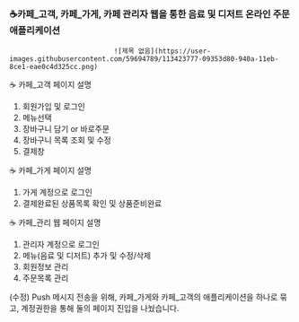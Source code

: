### ☕카페_고객, 카페_가게, 카페 관리자 웹을 통한 음료 및 디저트 온라인 주문 애플리케이션

                              ![제목 없음](https://user-images.githubusercontent.com/59694789/113423777-09353d80-940a-11eb-8ce1-eae0c4d325cc.png)



☕ 카페_고객 페이지 설명

1. 회원가입 및 로그인
2. 메뉴선택
3. 장바구니 담기 or 바로주문
4. 장바구니 목록 조회 및 수정
5. 결제창

☕ 카페_가게 페이지 설명

1. 가게 계정으로 로그인
2. 결제완료된 상품목록 확인 및 상품준비완료

☕ 카페_관리 웹 페이지 설명

1. 관리자 계정으로 로그인
2. 메뉴(음료 및 디저트) 추가 및 수정/삭제
3. 회원정보 관리
4. 주문목록 관리


(수정) Push 메시지 전송을 위해, 카페_가게와 카페_고객의 애플리케이션을 하나로 묶고, 계정권한을 통해 둘의 페이지 진입을 나눴습니다.
